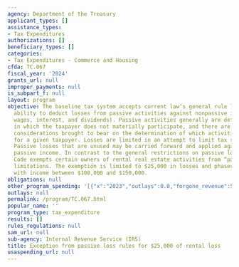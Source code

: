 ```yaml
---
agency: Department of the Treasury
applicant_types: []
assistance_types:
- Tax Expenditures
authorizations: []
beneficiary_types: []
categories:
- Tax Expenditures - Commerce and Housing
cfda: TC.067
fiscal_year: '2024'
grants_url: null
improper_payments: null
is_subpart_f: null
layout: program
objective: The baseline tax system accepts current law’s general rule limiting taxpayers’
  ability to deduct losses from passive activities against nonpassive income (e.g.,
  wages, interest, and dividends). Passive activities generally are defined as those
  in which the taxpayer does not materially participate, and there are numerous additional
  considerations brought to bear on the determination of which activities are passive
  for a given taxpayer. Losses are limited in an attempt to limit tax sheltering activities.
  Passive losses that are unused may be carried forward and applied against future
  passive income. In contrast to the general restrictions on passive losses, the Tax
  Code exempts certain owners of rental real estate activities from “passive income”
  limitations. The exemption is limited to $25,000 in losses and phases out for taxpayers
  with income between $100,000 and $150,000.
obligations: null
other_program_spending: '[{"x":"2023","outlays":0.0,"forgone_revenue":5470000000.0},{"x":"2024","outlays":0.0,"forgone_revenue":8330000000.0},{"x":"2025","outlays":0.0,"forgone_revenue":8660000000.0}]'
outlays: null
permalink: /program/TC.067.html
popular_name: ''
program_type: tax_expenditure
results: []
rules_regulations: null
sam_url: null
sub-agency: Internal Revenue Service (IRS)
title: Exception from passive loss rules for $25,000 of rental loss
usaspending_url: null
---
```


